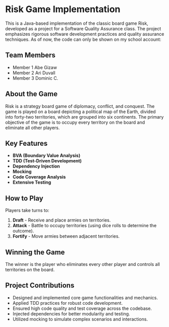 # Risk Game Implementation

This is a Java-based implementation of the classic board game Risk, developed as a project for a Software Quality Assurance class. The project emphasizes rigorous software development practices and quality assurance techniques.
As of now, the code can only be shown on my school account: 

## Team Members
- Member 1 Abe Gizaw
- Member 2 Ari Duvall
- Member 3 Dominic C.

## About the Game

Risk is a strategy board game of diplomacy, conflict, and conquest. The game is played on a board depicting a political map of the Earth, divided into forty-two territories, which are grouped into six continents. The primary objective of the game is to occupy every territory on the board and eliminate all other players.

## Key Features

- **BVA (Boundary Value Analysis)**
- **TDD (Test-Driven Development)**
- **Dependency Injection**
- **Mocking**
- **Code Coverage Analysis**
- **Extensive Testing**

## How to Play

Players take turns to:
1. **Draft** - Receive and place armies on territories.
2. **Attack** - Battle to occupy territories (using dice rolls to determine the outcome).
3. **Fortify** - Move armies between adjacent territories.

## Winning the Game

The winner is the player who eliminates every other player and controls all territories on the board.

## Project Contributions

- Designed and implemented core game functionalities and mechanics.
- Applied TDD practices for robust code development.
- Ensured high code quality and test coverage across the codebase.
- Injected dependencies for better modularity and testing.
- Utilized mocking to simulate complex scenarios and interactions.

